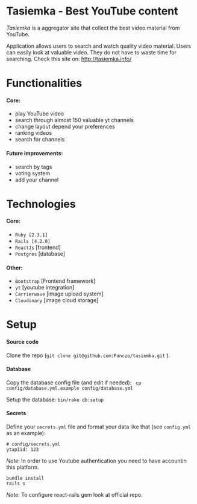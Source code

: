 # Tasiemka - Best YouTube content

*Tasiemka* is a aggregator site that collect the best video material from YouTube.

Application allows users to search and watch quality video material. Users can easily look at valuable video. They do not have to waste time for searching. 
Check this site on: http://tasiemka.info/


# Functionalities

#### Core:
* play YouTube video
* search through almost 150 valuable yt channels
* change layout depend your preferences
* ranking videos 
* search for channels

#### Future improvements:
* search by tags
* voting system
* add your channel


# Technologies

#### Core:
* `Ruby [2.3.1]`
* `Rails [4.2.0]`
* `ReactJs` [frontend]
* `Postgres` [database]

#### Other:
* `Bootstrap` [Frontend framework]
* `yt` [youtube integration]
* `Carrierwave` [image upload system]
* `Cloudinary` [image cloud storage]

# Setup

#### Source code

Clone the repo (`git clone git@github.com:Panczo/tasiemka.git` ).

#### Database

Copy the database config file (and edit if needed): 
` cp config/database.yml.example config/database.yml`

Setup the database:
`bin/rake db:setup`

#### Secrets

Define your `secrets.yml` file and format your data like that (see `config.yml` as an example):
```
# config/secrets.yml
ytapiid: 123
  ```

*Note*: In order to use Youtube authentication you need to have accountin this platform. 

```
bundle install
rails s
```

*Note*: To configure react-rails gem look at official repo.
